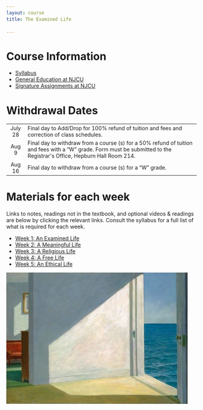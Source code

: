```yaml
---
layout: course
title: The Examined Life

---
```


# Course Information
+  [Syllabus](Syllabus.pdf)
+ [General Education at NJCU](http://www.njcu.edu/department/general-education)
+ [Signature Assignments at NJCU](http://www.njcu.edu/academics/general-education/signature-assignment-information-students)

# Withdrawal Dates

|         	 |     |
| :-------------: | ------------- |
| July 28 | Final day to Add/Drop for 100% refund of tuition and fees and correction of class schedules. |
| Aug 9 | Final day to withdraw from a course (s) for a 50% refund of tuition and fees with a “W” grade. Form must be submitted to the Registrar's Office, Hepburn Hall Room 214.|
| Aug 16  | Final day to withdraw from a course (s) for a “W” grade.|



# Materials for each week

Links to notes, readings not in the textbook, and optional videos & readings are below by clicking the relevant links. Consult the syllabus for a full list of what is required for each week. 

+ [Week 1: An Examined Life](Intro)
+ [Week 2: A Meaningful Life](Meaning)
+ [Week 3: A Religious Life](God)
+ [Week 4: A Free Life](FreeWill)
+ [Week 5: An Ethical Life](Ethics)		



![image](hopper.jpg)







